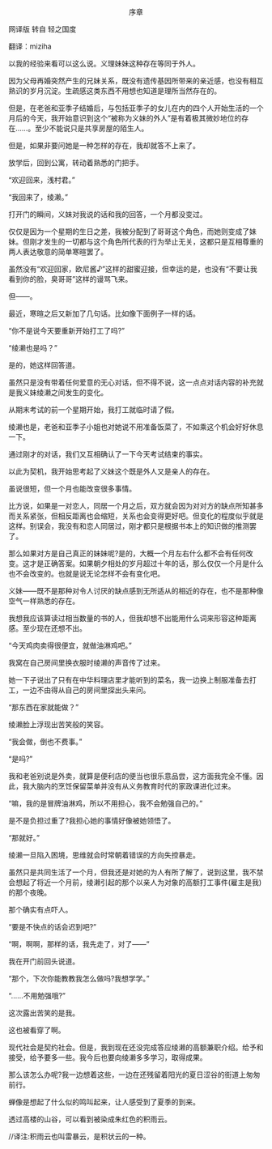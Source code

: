 <p align="center">序章</p>

网译版 转自 轻之国度

翻译：miziha

以我的经验来看可以这么说。义理妹妹这种存在等同于外人。

因为父母再婚突然产生的兄妹关系，既没有遗传基因所带来的亲近感，也没有相互熟识的岁月沉淀。生疏感这类东西不用想也知道是理所当然存在的。

但是，在老爸和亚季子结婚后，与包括亚季子的女儿在内的四个人开始生活的一个月后的今天，我开始意识到这个“被称为义妹的外人”是有着极其微妙地位的存在……。至少不能说只是共享房屋的陌生人。

但是，如果非要问她是一种怎样的存在，我却就答不上来了。

放学后，回到公寓，转动着熟悉的门把手。

“欢迎回来，浅村君。”

“我回来了，绫濑。”

打开门的瞬间，义妹对我说的话和我的回答，一个月都没变过。

仅仅是因为一个星期的生日之差，我被分配到了哥哥这个角色，而她则变成了妹妹。但刚才发生的一切都与这个角色所代表的行为举止无关，这都只是互相尊重的两人表达敬意的简单寒暄罢了。

虽然没有“欢迎回家，欧尼酱♪”这样的甜蜜迎接，但幸运的是，也没有“不要让我看到你的脸，臭哥哥”这样的谩骂飞来。

但——。

最近，寒暄之后又新加了几句话。比如像下面例子一样的话。

“你不是说今天要重新开始打工了吗?”

“绫濑也是吗？”

是的，她这样回答道。

虽然只是没有带着任何爱意的无心对话，但不得不说，这一点点对话内容的补充就是我义妹绫濑之间发生的变化。

从期末考试的前一个星期开始，我打工就临时请了假。

绫濑也是，老爸和亚季子小姐也对她说不用准备饭菜了，不如乘这个机会好好休息一下。

通过刚才的对话，我们又互相确认了一下今天考试结束的事实。

以此为契机，我开始思考起了义妹这个既是外人又是亲人的存在。

虽说很短，但一个月也能改变很多事情。

比方说，如果是一对恋人，同居一个月之后，双方就会因为对对方的缺点所知甚多而关系紧张，但相反距离也会缩短，关系也会变得更好吧。但变化的程度似乎就是这样。别误会，我没有和恋人同居过，刚才都只是根据书本上的知识做的推测罢了。

那么如果对方是自己真正的妹妹呢?是的，大概一个月左右什么都不会有任何改变。这才是正确答案。如果朝夕相处的岁月超过十年的话，那么仅仅一个月是什么也不会改变的。也就是说无论怎样不会有变化吧。

义妹——既不是那种对令人讨厌的缺点感到无所适从的相近的存在，也不是那种像空气一样熟悉的存在。

我想我应该算读过相当数量的书的人，但我却想不出能用什么词来形容这种距离感。至少现在还想不出。

“今天鸡肉卖得很便宜，就做油淋鸡吧。”

我窝在自己房间里换衣服时绫濑的声音传了过来。

她一下子说出了只有在中华料理店里才能听到的菜名，我一边换上制服准备去打工，一边不由得从自己的房间里探出头来问。

“那东西在家就能做？”

绫濑脸上浮现出苦笑般的笑容。

“我会做，倒也不费事。”

“是吗?”

我和老爸别说是外卖，就算是便利店的便当也很乐意品尝，这方面我完全不懂。因此，我大脑内的烹饪保留菜单并没有从义务教育时代的家政课进化过来。

“嘛，我的是冒牌油淋鸡，所以不用担心，我不会勉强自己的。”

是不是负担过重了?我担心她的事情好像被她领悟了。

“那就好。”

绫濑一旦陷入困境，思维就会时常朝着错误的方向失控暴走。

虽然只是共同生活了一个月，但我还是对她的为人有所了解了，说到这里，我不禁会想起了将近一个月前，绫濑引起的那个以亲人为对象的高额打工事件(雇主是我)的那个夜晚。

那个确实有点吓人。

“要是不快点的话会迟到吧?”

“啊，啊啊，那样的话，我先走了，对了——”

我在开门前回头说道。

“那个，下次你能教教我怎么做吗?我想学学。”

“……不用勉强哦?”

这次露出苦笑的是我。

这也被看穿了啊。

现代社会是契约社会。但是，我到现在还没完成答应绫濑的高额兼职介绍。给予和接受，给予要多一些。我今后也要向绫濑多多学习，取得成果。

那么该怎么办呢?我一边想着这些，一边在还残留着阳光的夏日涩谷的街道上匆匆前行。

蝉像是想起了什么似的鸣叫起来，让人感受到了夏季的到来。

透过高楼的山谷，可以看到被染成朱红色的积雨云。

//译注:积雨云也叫雷暴云，是积状云的一种。

